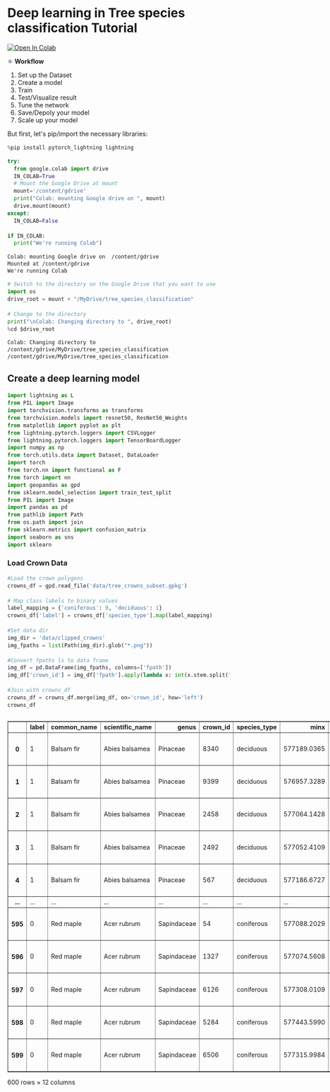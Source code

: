 # Deep learning in Tree species classification Tutorial

[![Open In Colab](https://colab.research.google.com/assets/colab-badge.svg)](https://colab.research.google.com/github/yuwei-cao-git/DRI-EDIA-F4A/blob/main/src/tree_species_classification/tree_species_classification.ipynb)

⚛ **Workflow**

1. Set up the Dataset
2. Create a model
3. Train
4. Test/Visualize result
5. Tune the network
6. Save/Depoly your model
7. Scale up your model

But first, let's pip/import the necessary libraries:


```python
%pip install pytorch_lightning lightning
```


```python
try:
  from google.colab import drive
  IN_COLAB=True
  # Mount the Google Drive at mount
  mount='/content/gdrive'
  print("Colab: mounting Google drive on ", mount)
  drive.mount(mount)
except:
  IN_COLAB=False

if IN_COLAB:
  print("We're running Colab")
```

    Colab: mounting Google drive on  /content/gdrive
    Mounted at /content/gdrive
    We're running Colab



```python
# Switch to the directory on the Google Drive that you want to use
import os
drive_root = mount + "/MyDrive/tree_species_classification"

# Change to the directory
print("\nColab: Changing directory to ", drive_root)
%cd $drive_root
```

    
    Colab: Changing directory to  /content/gdrive/MyDrive/tree_species_classification
    /content/gdrive/MyDrive/tree_species_classification


## Create a deep learning model


```python
import lightning as L
from PIL import Image
import torchvision.transforms as transforms
from torchvision.models import resnet50, ResNet50_Weights
from matplotlib import pyplot as plt
from lightning.pytorch.loggers import CSVLogger
from lightning.pytorch.loggers import TensorBoardLogger
import numpy as np
from torch.utils.data import Dataset, DataLoader
import torch
from torch.nn import functional as F
from torch import nn
import geopandas as gpd
from sklearn.model_selection import train_test_split
from PIL import Image
import pandas as pd
from pathlib import Path
from os.path import join
from sklearn.metrics import confusion_matrix
import seaborn as sns
import sklearn

```

### Load Crown Data


```python
#Load the crown polygons
crowns_df = gpd.read_file('data/tree_crowns_subset.gpkg')

# Map class labels to binary values
label_mapping = {'coniferous': 0, 'deciduous': 1}
crowns_df['label'] = crowns_df['species_type'].map(label_mapping)

#Set data dir
img_dir = 'data/clipped_crowns'
img_fpaths = list(Path(img_dir).glob("*.png"))

#Convert fpaths ls to data frame
img_df = pd.DataFrame(img_fpaths, columns=['fpath'])
img_df['crown_id'] = img_df['fpath'].apply(lambda x: int(x.stem.split(".")[0].split("_")[1]))

#Join with crowns_df
crowns_df = crowns_df.merge(img_df, on='crown_id', how='left')
crowns_df

```





  <div id="df-f49fe18f-c0e5-4069-a1b0-99689d456ab1" class="colab-df-container">
    <div>
<style scoped>
    .dataframe tbody tr th:only-of-type {
        vertical-align: middle;
    }

    .dataframe tbody tr th {
        vertical-align: top;
    }

    .dataframe thead th {
        text-align: right;
    }
</style>
<table border="1" class="dataframe">
  <thead>
    <tr style="text-align: right;">
      <th></th>
      <th>label</th>
      <th>common_name</th>
      <th>scientific_name</th>
      <th>genus</th>
      <th>crown_id</th>
      <th>species_type</th>
      <th>minx</th>
      <th>miny</th>
      <th>maxx</th>
      <th>maxy</th>
      <th>geometry</th>
      <th>fpath</th>
    </tr>
  </thead>
  <tbody>
    <tr>
      <th>0</th>
      <td>1</td>
      <td>Balsam fir</td>
      <td>Abies balsamea</td>
      <td>Pinaceae</td>
      <td>8340</td>
      <td>deciduous</td>
      <td>577189.0365</td>
      <td>5.093486e+06</td>
      <td>577192.0568</td>
      <td>5.093488e+06</td>
      <td>MULTIPOLYGON (((577191.446 5093488.217, 577191...</td>
      <td>data/clipped_crowns/crown_8340.png</td>
    </tr>
    <tr>
      <th>1</th>
      <td>1</td>
      <td>Balsam fir</td>
      <td>Abies balsamea</td>
      <td>Pinaceae</td>
      <td>9399</td>
      <td>deciduous</td>
      <td>576957.3289</td>
      <td>5.093309e+06</td>
      <td>576960.9351</td>
      <td>5.093313e+06</td>
      <td>MULTIPOLYGON (((576958.412 5093313.133, 576958...</td>
      <td>data/clipped_crowns/crown_9399.png</td>
    </tr>
    <tr>
      <th>2</th>
      <td>1</td>
      <td>Balsam fir</td>
      <td>Abies balsamea</td>
      <td>Pinaceae</td>
      <td>2458</td>
      <td>deciduous</td>
      <td>577064.1428</td>
      <td>5.093336e+06</td>
      <td>577066.9213</td>
      <td>5.093339e+06</td>
      <td>MULTIPOLYGON (((577066.056 5093338.765, 577065...</td>
      <td>data/clipped_crowns/crown_2458.png</td>
    </tr>
    <tr>
      <th>3</th>
      <td>1</td>
      <td>Balsam fir</td>
      <td>Abies balsamea</td>
      <td>Pinaceae</td>
      <td>2492</td>
      <td>deciduous</td>
      <td>577052.4109</td>
      <td>5.093352e+06</td>
      <td>577054.2873</td>
      <td>5.093355e+06</td>
      <td>MULTIPOLYGON (((577054.098 5093354.535, 577054...</td>
      <td>data/clipped_crowns/crown_2492.png</td>
    </tr>
    <tr>
      <th>4</th>
      <td>1</td>
      <td>Balsam fir</td>
      <td>Abies balsamea</td>
      <td>Pinaceae</td>
      <td>567</td>
      <td>deciduous</td>
      <td>577186.6727</td>
      <td>5.093215e+06</td>
      <td>577191.7753</td>
      <td>5.093218e+06</td>
      <td>MULTIPOLYGON (((577190.923 5093217.595, 577190...</td>
      <td>data/clipped_crowns/crown_567.png</td>
    </tr>
    <tr>
      <th>...</th>
      <td>...</td>
      <td>...</td>
      <td>...</td>
      <td>...</td>
      <td>...</td>
      <td>...</td>
      <td>...</td>
      <td>...</td>
      <td>...</td>
      <td>...</td>
      <td>...</td>
      <td>...</td>
    </tr>
    <tr>
      <th>595</th>
      <td>0</td>
      <td>Red maple</td>
      <td>Acer rubrum</td>
      <td>Sapindaceae</td>
      <td>54</td>
      <td>coniferous</td>
      <td>577088.2029</td>
      <td>5.093114e+06</td>
      <td>577093.3687</td>
      <td>5.093119e+06</td>
      <td>MULTIPOLYGON (((577090.925 5093119.305, 577090...</td>
      <td>data/clipped_crowns/crown_54.png</td>
    </tr>
    <tr>
      <th>596</th>
      <td>0</td>
      <td>Red maple</td>
      <td>Acer rubrum</td>
      <td>Sapindaceae</td>
      <td>1327</td>
      <td>coniferous</td>
      <td>577074.5608</td>
      <td>5.093307e+06</td>
      <td>577076.5100</td>
      <td>5.093309e+06</td>
      <td>MULTIPOLYGON (((577076.149 5093308.862, 577076...</td>
      <td>data/clipped_crowns/crown_1327.png</td>
    </tr>
    <tr>
      <th>597</th>
      <td>0</td>
      <td>Red maple</td>
      <td>Acer rubrum</td>
      <td>Sapindaceae</td>
      <td>6126</td>
      <td>coniferous</td>
      <td>577308.0109</td>
      <td>5.093633e+06</td>
      <td>577310.8445</td>
      <td>5.093635e+06</td>
      <td>MULTIPOLYGON (((577310.509 5093634.769, 577310...</td>
      <td>data/clipped_crowns/crown_6126.png</td>
    </tr>
    <tr>
      <th>598</th>
      <td>0</td>
      <td>Red maple</td>
      <td>Acer rubrum</td>
      <td>Sapindaceae</td>
      <td>5284</td>
      <td>coniferous</td>
      <td>577443.5990</td>
      <td>5.093582e+06</td>
      <td>577452.3151</td>
      <td>5.093589e+06</td>
      <td>MULTIPOLYGON (((577448.862 5093588.134, 577448...</td>
      <td>data/clipped_crowns/crown_5284.png</td>
    </tr>
    <tr>
      <th>599</th>
      <td>0</td>
      <td>Red maple</td>
      <td>Acer rubrum</td>
      <td>Sapindaceae</td>
      <td>6506</td>
      <td>coniferous</td>
      <td>577315.9984</td>
      <td>5.093473e+06</td>
      <td>577319.4037</td>
      <td>5.093477e+06</td>
      <td>MULTIPOLYGON (((577318.737 5093475.773, 577318...</td>
      <td>data/clipped_crowns/crown_6506.png</td>
    </tr>
  </tbody>
</table>
<p>600 rows × 12 columns</p>
</div>
    <div class="colab-df-buttons">

  <div class="colab-df-container">
    <button class="colab-df-convert" onclick="convertToInteractive('df-f49fe18f-c0e5-4069-a1b0-99689d456ab1')"
            title="Convert this dataframe to an interactive table."
            style="display:none;">

  <svg xmlns="http://www.w3.org/2000/svg" height="24px" viewBox="0 -960 960 960">
    <path d="M120-120v-720h720v720H120Zm60-500h600v-160H180v160Zm220 220h160v-160H400v160Zm0 220h160v-160H400v160ZM180-400h160v-160H180v160Zm440 0h160v-160H620v160ZM180-180h160v-160H180v160Zm440 0h160v-160H620v160Z"/>
  </svg>
    </button>

  <style>
    .colab-df-container {
      display:flex;
      gap: 12px;
    }

    .colab-df-convert {
      background-color: #E8F0FE;
      border: none;
      border-radius: 50%;
      cursor: pointer;
      display: none;
      fill: #1967D2;
      height: 32px;
      padding: 0 0 0 0;
      width: 32px;
    }

    .colab-df-convert:hover {
      background-color: #E2EBFA;
      box-shadow: 0px 1px 2px rgba(60, 64, 67, 0.3), 0px 1px 3px 1px rgba(60, 64, 67, 0.15);
      fill: #174EA6;
    }

    .colab-df-buttons div {
      margin-bottom: 4px;
    }

    [theme=dark] .colab-df-convert {
      background-color: #3B4455;
      fill: #D2E3FC;
    }

    [theme=dark] .colab-df-convert:hover {
      background-color: #434B5C;
      box-shadow: 0px 1px 3px 1px rgba(0, 0, 0, 0.15);
      filter: drop-shadow(0px 1px 2px rgba(0, 0, 0, 0.3));
      fill: #FFFFFF;
    }
  </style>

    <script>
      const buttonEl =
        document.querySelector('#df-f49fe18f-c0e5-4069-a1b0-99689d456ab1 button.colab-df-convert');
      buttonEl.style.display =
        google.colab.kernel.accessAllowed ? 'block' : 'none';

      async function convertToInteractive(key) {
        const element = document.querySelector('#df-f49fe18f-c0e5-4069-a1b0-99689d456ab1');
        const dataTable =
          await google.colab.kernel.invokeFunction('convertToInteractive',
                                                    [key], {});
        if (!dataTable) return;

        const docLinkHtml = 'Like what you see? Visit the ' +
          '<a target="_blank" href=https://colab.research.google.com/notebooks/data_table.ipynb>data table notebook</a>'
          + ' to learn more about interactive tables.';
        element.innerHTML = '';
        dataTable['output_type'] = 'display_data';
        await google.colab.output.renderOutput(dataTable, element);
        const docLink = document.createElement('div');
        docLink.innerHTML = docLinkHtml;
        element.appendChild(docLink);
      }
    </script>
  </div>


<div id="df-090fca2d-5cf3-4857-92e8-71ccc97554d5">
  <button class="colab-df-quickchart" onclick="quickchart('df-090fca2d-5cf3-4857-92e8-71ccc97554d5')"
            title="Suggest charts"
            style="display:none;">

<svg xmlns="http://www.w3.org/2000/svg" height="24px"viewBox="0 0 24 24"
     width="24px">
    <g>
        <path d="M19 3H5c-1.1 0-2 .9-2 2v14c0 1.1.9 2 2 2h14c1.1 0 2-.9 2-2V5c0-1.1-.9-2-2-2zM9 17H7v-7h2v7zm4 0h-2V7h2v10zm4 0h-2v-4h2v4z"/>
    </g>
</svg>
  </button>

<style>
  .colab-df-quickchart {
      --bg-color: #E8F0FE;
      --fill-color: #1967D2;
      --hover-bg-color: #E2EBFA;
      --hover-fill-color: #174EA6;
      --disabled-fill-color: #AAA;
      --disabled-bg-color: #DDD;
  }

  [theme=dark] .colab-df-quickchart {
      --bg-color: #3B4455;
      --fill-color: #D2E3FC;
      --hover-bg-color: #434B5C;
      --hover-fill-color: #FFFFFF;
      --disabled-bg-color: #3B4455;
      --disabled-fill-color: #666;
  }

  .colab-df-quickchart {
    background-color: var(--bg-color);
    border: none;
    border-radius: 50%;
    cursor: pointer;
    display: none;
    fill: var(--fill-color);
    height: 32px;
    padding: 0;
    width: 32px;
  }

  .colab-df-quickchart:hover {
    background-color: var(--hover-bg-color);
    box-shadow: 0 1px 2px rgba(60, 64, 67, 0.3), 0 1px 3px 1px rgba(60, 64, 67, 0.15);
    fill: var(--button-hover-fill-color);
  }

  .colab-df-quickchart-complete:disabled,
  .colab-df-quickchart-complete:disabled:hover {
    background-color: var(--disabled-bg-color);
    fill: var(--disabled-fill-color);
    box-shadow: none;
  }

  .colab-df-spinner {
    border: 2px solid var(--fill-color);
    border-color: transparent;
    border-bottom-color: var(--fill-color);
    animation:
      spin 1s steps(1) infinite;
  }

  @keyframes spin {
    0% {
      border-color: transparent;
      border-bottom-color: var(--fill-color);
      border-left-color: var(--fill-color);
    }
    20% {
      border-color: transparent;
      border-left-color: var(--fill-color);
      border-top-color: var(--fill-color);
    }
    30% {
      border-color: transparent;
      border-left-color: var(--fill-color);
      border-top-color: var(--fill-color);
      border-right-color: var(--fill-color);
    }
    40% {
      border-color: transparent;
      border-right-color: var(--fill-color);
      border-top-color: var(--fill-color);
    }
    60% {
      border-color: transparent;
      border-right-color: var(--fill-color);
    }
    80% {
      border-color: transparent;
      border-right-color: var(--fill-color);
      border-bottom-color: var(--fill-color);
    }
    90% {
      border-color: transparent;
      border-bottom-color: var(--fill-color);
    }
  }
</style>

  <script>
    async function quickchart(key) {
      const quickchartButtonEl =
        document.querySelector('#' + key + ' button');
      quickchartButtonEl.disabled = true;  // To prevent multiple clicks.
      quickchartButtonEl.classList.add('colab-df-spinner');
      try {
        const charts = await google.colab.kernel.invokeFunction(
            'suggestCharts', [key], {});
      } catch (error) {
        console.error('Error during call to suggestCharts:', error);
      }
      quickchartButtonEl.classList.remove('colab-df-spinner');
      quickchartButtonEl.classList.add('colab-df-quickchart-complete');
    }
    (() => {
      let quickchartButtonEl =
        document.querySelector('#df-090fca2d-5cf3-4857-92e8-71ccc97554d5 button');
      quickchartButtonEl.style.display =
        google.colab.kernel.accessAllowed ? 'block' : 'none';
    })();
  </script>
</div>

  <div id="id_74ef39ef-45cc-45f6-8b30-efa2f0f583b9">
    <style>
      .colab-df-generate {
        background-color: #E8F0FE;
        border: none;
        border-radius: 50%;
        cursor: pointer;
        display: none;
        fill: #1967D2;
        height: 32px;
        padding: 0 0 0 0;
        width: 32px;
      }

      .colab-df-generate:hover {
        background-color: #E2EBFA;
        box-shadow: 0px 1px 2px rgba(60, 64, 67, 0.3), 0px 1px 3px 1px rgba(60, 64, 67, 0.15);
        fill: #174EA6;
      }

      [theme=dark] .colab-df-generate {
        background-color: #3B4455;
        fill: #D2E3FC;
      }

      [theme=dark] .colab-df-generate:hover {
        background-color: #434B5C;
        box-shadow: 0px 1px 3px 1px rgba(0, 0, 0, 0.15);
        filter: drop-shadow(0px 1px 2px rgba(0, 0, 0, 0.3));
        fill: #FFFFFF;
      }
    </style>
    <button class="colab-df-generate" onclick="generateWithVariable('crowns_df')"
            title="Generate code using this dataframe."
            style="display:none;">

  <svg xmlns="http://www.w3.org/2000/svg" height="24px"viewBox="0 0 24 24"
       width="24px">
    <path d="M7,19H8.4L18.45,9,17,7.55,7,17.6ZM5,21V16.75L18.45,3.32a2,2,0,0,1,2.83,0l1.4,1.43a1.91,1.91,0,0,1,.58,1.4,1.91,1.91,0,0,1-.58,1.4L9.25,21ZM18.45,9,17,7.55Zm-12,3A5.31,5.31,0,0,0,4.9,8.1,5.31,5.31,0,0,0,1,6.5,5.31,5.31,0,0,0,4.9,4.9,5.31,5.31,0,0,0,6.5,1,5.31,5.31,0,0,0,8.1,4.9,5.31,5.31,0,0,0,12,6.5,5.46,5.46,0,0,0,6.5,12Z"/>
  </svg>
    </button>
    <script>
      (() => {
      const buttonEl =
        document.querySelector('#id_74ef39ef-45cc-45f6-8b30-efa2f0f583b9 button.colab-df-generate');
      buttonEl.style.display =
        google.colab.kernel.accessAllowed ? 'block' : 'none';

      buttonEl.onclick = () => {
        google.colab.notebook.generateWithVariable('crowns_df');
      }
      })();
    </script>
  </div>

    </div>
  </div>





```python
import seaborn as sns
import matplotlib.pyplot as plt

# Create the count plot with 'label'
ax = sns.countplot(data=crowns_df, x='label', hue='label', palette='viridis', legend=False)

# Add a custom legend
legend_labels = {0: 'Coniferous', 1: 'Deciduous'}
handles = [plt.Rectangle((0, 0), 1, 1, color=ax.patches[i].get_facecolor()) for i in range(len(legend_labels))]
plt.legend(handles, legend_labels.values(), title="Tree Type")

# Set labels and title
plt.xlabel('Label')
plt.ylabel('Count')
plt.title('Distribution of Labels')

plt.show()
```


    
![png](tree_species_classification.vis_files/tree_species_classification.vis_10_0.png)
    


#### Set up the Dataset


```python
class TreeCrownDataset(Dataset):
    def __init__(self, crowns_df, split, target_res=256, train_augmentations=[]):
        self.target_res = target_res
        self.split = split
        self.crowns_df = crowns_df
        self.train_augmentations = train_augmentations

        # Create a transform to resize and normalize the crown images
        self.transforms = [
            transforms.Resize((target_res, target_res)),
            transforms.ToTensor(),
        ]

        #Add additional transforms for data augmentation if using train dataset
        if self.split == 'train':
            self.transforms.extend(self.train_augmentations)

        # Build transform pipeline
        self.transforms = transforms.Compose(self.transforms)


    def __len__(self):
        return len(self.crowns_df)

    def __getitem__(self, idx):

        target_crown = self.crowns_df.iloc[idx]

        label = torch.tensor(target_crown['label']).long()

        crown_img = Image.open(target_crown['fpath']).convert('RGB')

        crown_tensor = self.transforms(crown_img)

        crown_id = target_crown['crown_id']

        return crown_tensor, label, crown_id
```

#### Set up the Lightning Data Module


```python
class TreeCrownDataModule(L.LightningDataModule):
    def __init__(self, crowns_df, batch_size=32, train_augmentations=[]):
        super().__init__()
        self.crowns_df = crowns_df
        self.batch_size = batch_size

    def setup(self, stage=None):

        #Split data into three dataframes for train/val/test
        train_val_df, self.test_df = train_test_split(self.crowns_df,
                                                      test_size=0.15,
                                                      random_state=42)

        self.train_df, self.val_df = train_test_split(train_val_df,
                                                      test_size=0.17,
                                                      random_state=42)

        #Report dataset sizes
        for name, df in [("Train", self.train_df),
                         ("Val", self.val_df),
                         ("Test", self.test_df)]:

            print(f"{name} dataset size: {len(df)}",
                  f"({round(len(df)/len(crowns_df)*100, 0)}%)")

        # Instantiate datasets
        self.train_dataset = TreeCrownDataset(self.train_df, split='train')

        self.val_dataset = TreeCrownDataset(self.val_df, split='val')

        self.test_dataset = TreeCrownDataset(self.test_df, split='test')

    def train_dataloader(self):
        return DataLoader(self.train_dataset,
                          batch_size=self.batch_size,
                          shuffle=True)

    def val_dataloader(self):
        return DataLoader(self.val_dataset,
                          batch_size=self.batch_size,
                          shuffle=False)

    def predict_dataloader(self):
        return DataLoader(self.test_dataset,
                          batch_size=self.batch_size,
                          shuffle=False
                          )

#Set the training data augmentations
train_augmentations = [
                transforms.RandomHorizontalFlip(),
                transforms.RandomRotation([-90, 90]),
                transforms.RandomResizedCrop(size=256, scale=(0.8, 1.0))
                ]

# Test the datamodule
crowns_datamodule = TreeCrownDataModule(crowns_df, train_augmentations=[])
crowns_datamodule.setup()

# Test loading a sample
sample = crowns_datamodule.train_dataset[0]
print(sample[0].shape)
print(sample[1])
```

    Train dataset size: 423 (70.0%)
    Val dataset size: 87 (14.0%)
    Test dataset size: 90 (15.0%)
    torch.Size([3, 256, 256])
    tensor(1)


### Set up the model


```python
class CNN(L.LightningModule):
    def __init__(self, lr, pretrained_weights=True):
        super(CNN, self).__init__()

        self.model = resnet50(weights=ResNet50_Weights.DEFAULT if pretrained_weights else None) # IMAGENET1K_V2 vs. random init

        # Modify the final fc layer of model to output a single value for binary classification
        self.model.fc = nn.Linear(self.model.fc.in_features, 1)

        #Add sigmoid activation to the end model
        self.model = nn.Sequential(self.model, nn.Sigmoid())

        self.criterion = nn.BCELoss()

        self.lr = lr

        self.save_hyperparameters()

    def forward(self, x):
        return self.model(x)

    def training_step(self, batch, batch_idx):
        x, y, _ = batch
        y_hat = self(x).squeeze()
        loss = self.criterion(y_hat, y.float())
        self.log('train_loss', loss, on_epoch=True, on_step=False)
        return loss

    def validation_step(self, batch, batch_idx):
        x, y, _ = batch
        y_hat = self(x).squeeze()
        loss = self.criterion(y_hat, y.float())
        self.log('val_loss', loss, on_epoch=True, on_step=False)
        return loss

    def predict_step(self, batch, batch_idx):
        x, y, id = batch
        y_hat = self(x).squeeze()

        return y_hat, y, id

    def configure_optimizers(self):
        optimizer = torch.optim.Adam(self.parameters(), lr=self.lr)
        return optimizer
```


```python
#Instantiate the model with 1 class (present/absent)
model = CNN(lr=0.0001)
print(model)

#Try passing some data through the model
batch, labels, ids = next(iter(crowns_datamodule.train_dataloader()))

# Pass batch through the model
y_hat = model(batch)

print("\nCrown IDs:\n", ids)

print("\nImage batch shape:\n", batch.shape)

print("\nOutput tensor shape:\n", y_hat.shape)

#View the predicted class probabilities
print("\nPredicted class probabilities:\n",
      y_hat.detach().cpu().numpy().squeeze())
```

    Downloading: "https://download.pytorch.org/models/resnet50-11ad3fa6.pth" to /root/.cache/torch/hub/checkpoints/resnet50-11ad3fa6.pth
    100%|██████████| 97.8M/97.8M [00:00<00:00, 168MB/s]


    CNN(
      (model): Sequential(
        (0): ResNet(
          (conv1): Conv2d(3, 64, kernel_size=(7, 7), stride=(2, 2), padding=(3, 3), bias=False)
          (bn1): BatchNorm2d(64, eps=1e-05, momentum=0.1, affine=True, track_running_stats=True)
          (relu): ReLU(inplace=True)
          (maxpool): MaxPool2d(kernel_size=3, stride=2, padding=1, dilation=1, ceil_mode=False)
          (layer1): Sequential(
            (0): Bottleneck(
              (conv1): Conv2d(64, 64, kernel_size=(1, 1), stride=(1, 1), bias=False)
              (bn1): BatchNorm2d(64, eps=1e-05, momentum=0.1, affine=True, track_running_stats=True)
              (conv2): Conv2d(64, 64, kernel_size=(3, 3), stride=(1, 1), padding=(1, 1), bias=False)
              (bn2): BatchNorm2d(64, eps=1e-05, momentum=0.1, affine=True, track_running_stats=True)
              (conv3): Conv2d(64, 256, kernel_size=(1, 1), stride=(1, 1), bias=False)
              (bn3): BatchNorm2d(256, eps=1e-05, momentum=0.1, affine=True, track_running_stats=True)
              (relu): ReLU(inplace=True)
              (downsample): Sequential(
                (0): Conv2d(64, 256, kernel_size=(1, 1), stride=(1, 1), bias=False)
                (1): BatchNorm2d(256, eps=1e-05, momentum=0.1, affine=True, track_running_stats=True)
              )
            )
            (1): Bottleneck(
              (conv1): Conv2d(256, 64, kernel_size=(1, 1), stride=(1, 1), bias=False)
              (bn1): BatchNorm2d(64, eps=1e-05, momentum=0.1, affine=True, track_running_stats=True)
              (conv2): Conv2d(64, 64, kernel_size=(3, 3), stride=(1, 1), padding=(1, 1), bias=False)
              (bn2): BatchNorm2d(64, eps=1e-05, momentum=0.1, affine=True, track_running_stats=True)
              (conv3): Conv2d(64, 256, kernel_size=(1, 1), stride=(1, 1), bias=False)
              (bn3): BatchNorm2d(256, eps=1e-05, momentum=0.1, affine=True, track_running_stats=True)
              (relu): ReLU(inplace=True)
            )
            (2): Bottleneck(
              (conv1): Conv2d(256, 64, kernel_size=(1, 1), stride=(1, 1), bias=False)
              (bn1): BatchNorm2d(64, eps=1e-05, momentum=0.1, affine=True, track_running_stats=True)
              (conv2): Conv2d(64, 64, kernel_size=(3, 3), stride=(1, 1), padding=(1, 1), bias=False)
              (bn2): BatchNorm2d(64, eps=1e-05, momentum=0.1, affine=True, track_running_stats=True)
              (conv3): Conv2d(64, 256, kernel_size=(1, 1), stride=(1, 1), bias=False)
              (bn3): BatchNorm2d(256, eps=1e-05, momentum=0.1, affine=True, track_running_stats=True)
              (relu): ReLU(inplace=True)
            )
          )
          (layer2): Sequential(
            (0): Bottleneck(
              (conv1): Conv2d(256, 128, kernel_size=(1, 1), stride=(1, 1), bias=False)
              (bn1): BatchNorm2d(128, eps=1e-05, momentum=0.1, affine=True, track_running_stats=True)
              (conv2): Conv2d(128, 128, kernel_size=(3, 3), stride=(2, 2), padding=(1, 1), bias=False)
              (bn2): BatchNorm2d(128, eps=1e-05, momentum=0.1, affine=True, track_running_stats=True)
              (conv3): Conv2d(128, 512, kernel_size=(1, 1), stride=(1, 1), bias=False)
              (bn3): BatchNorm2d(512, eps=1e-05, momentum=0.1, affine=True, track_running_stats=True)
              (relu): ReLU(inplace=True)
              (downsample): Sequential(
                (0): Conv2d(256, 512, kernel_size=(1, 1), stride=(2, 2), bias=False)
                (1): BatchNorm2d(512, eps=1e-05, momentum=0.1, affine=True, track_running_stats=True)
              )
            )
            (1): Bottleneck(
              (conv1): Conv2d(512, 128, kernel_size=(1, 1), stride=(1, 1), bias=False)
              (bn1): BatchNorm2d(128, eps=1e-05, momentum=0.1, affine=True, track_running_stats=True)
              (conv2): Conv2d(128, 128, kernel_size=(3, 3), stride=(1, 1), padding=(1, 1), bias=False)
              (bn2): BatchNorm2d(128, eps=1e-05, momentum=0.1, affine=True, track_running_stats=True)
              (conv3): Conv2d(128, 512, kernel_size=(1, 1), stride=(1, 1), bias=False)
              (bn3): BatchNorm2d(512, eps=1e-05, momentum=0.1, affine=True, track_running_stats=True)
              (relu): ReLU(inplace=True)
            )
            (2): Bottleneck(
              (conv1): Conv2d(512, 128, kernel_size=(1, 1), stride=(1, 1), bias=False)
              (bn1): BatchNorm2d(128, eps=1e-05, momentum=0.1, affine=True, track_running_stats=True)
              (conv2): Conv2d(128, 128, kernel_size=(3, 3), stride=(1, 1), padding=(1, 1), bias=False)
              (bn2): BatchNorm2d(128, eps=1e-05, momentum=0.1, affine=True, track_running_stats=True)
              (conv3): Conv2d(128, 512, kernel_size=(1, 1), stride=(1, 1), bias=False)
              (bn3): BatchNorm2d(512, eps=1e-05, momentum=0.1, affine=True, track_running_stats=True)
              (relu): ReLU(inplace=True)
            )
            (3): Bottleneck(
              (conv1): Conv2d(512, 128, kernel_size=(1, 1), stride=(1, 1), bias=False)
              (bn1): BatchNorm2d(128, eps=1e-05, momentum=0.1, affine=True, track_running_stats=True)
              (conv2): Conv2d(128, 128, kernel_size=(3, 3), stride=(1, 1), padding=(1, 1), bias=False)
              (bn2): BatchNorm2d(128, eps=1e-05, momentum=0.1, affine=True, track_running_stats=True)
              (conv3): Conv2d(128, 512, kernel_size=(1, 1), stride=(1, 1), bias=False)
              (bn3): BatchNorm2d(512, eps=1e-05, momentum=0.1, affine=True, track_running_stats=True)
              (relu): ReLU(inplace=True)
            )
          )
          (layer3): Sequential(
            (0): Bottleneck(
              (conv1): Conv2d(512, 256, kernel_size=(1, 1), stride=(1, 1), bias=False)
              (bn1): BatchNorm2d(256, eps=1e-05, momentum=0.1, affine=True, track_running_stats=True)
              (conv2): Conv2d(256, 256, kernel_size=(3, 3), stride=(2, 2), padding=(1, 1), bias=False)
              (bn2): BatchNorm2d(256, eps=1e-05, momentum=0.1, affine=True, track_running_stats=True)
              (conv3): Conv2d(256, 1024, kernel_size=(1, 1), stride=(1, 1), bias=False)
              (bn3): BatchNorm2d(1024, eps=1e-05, momentum=0.1, affine=True, track_running_stats=True)
              (relu): ReLU(inplace=True)
              (downsample): Sequential(
                (0): Conv2d(512, 1024, kernel_size=(1, 1), stride=(2, 2), bias=False)
                (1): BatchNorm2d(1024, eps=1e-05, momentum=0.1, affine=True, track_running_stats=True)
              )
            )
            (1): Bottleneck(
              (conv1): Conv2d(1024, 256, kernel_size=(1, 1), stride=(1, 1), bias=False)
              (bn1): BatchNorm2d(256, eps=1e-05, momentum=0.1, affine=True, track_running_stats=True)
              (conv2): Conv2d(256, 256, kernel_size=(3, 3), stride=(1, 1), padding=(1, 1), bias=False)
              (bn2): BatchNorm2d(256, eps=1e-05, momentum=0.1, affine=True, track_running_stats=True)
              (conv3): Conv2d(256, 1024, kernel_size=(1, 1), stride=(1, 1), bias=False)
              (bn3): BatchNorm2d(1024, eps=1e-05, momentum=0.1, affine=True, track_running_stats=True)
              (relu): ReLU(inplace=True)
            )
            (2): Bottleneck(
              (conv1): Conv2d(1024, 256, kernel_size=(1, 1), stride=(1, 1), bias=False)
              (bn1): BatchNorm2d(256, eps=1e-05, momentum=0.1, affine=True, track_running_stats=True)
              (conv2): Conv2d(256, 256, kernel_size=(3, 3), stride=(1, 1), padding=(1, 1), bias=False)
              (bn2): BatchNorm2d(256, eps=1e-05, momentum=0.1, affine=True, track_running_stats=True)
              (conv3): Conv2d(256, 1024, kernel_size=(1, 1), stride=(1, 1), bias=False)
              (bn3): BatchNorm2d(1024, eps=1e-05, momentum=0.1, affine=True, track_running_stats=True)
              (relu): ReLU(inplace=True)
            )
            (3): Bottleneck(
              (conv1): Conv2d(1024, 256, kernel_size=(1, 1), stride=(1, 1), bias=False)
              (bn1): BatchNorm2d(256, eps=1e-05, momentum=0.1, affine=True, track_running_stats=True)
              (conv2): Conv2d(256, 256, kernel_size=(3, 3), stride=(1, 1), padding=(1, 1), bias=False)
              (bn2): BatchNorm2d(256, eps=1e-05, momentum=0.1, affine=True, track_running_stats=True)
              (conv3): Conv2d(256, 1024, kernel_size=(1, 1), stride=(1, 1), bias=False)
              (bn3): BatchNorm2d(1024, eps=1e-05, momentum=0.1, affine=True, track_running_stats=True)
              (relu): ReLU(inplace=True)
            )
            (4): Bottleneck(
              (conv1): Conv2d(1024, 256, kernel_size=(1, 1), stride=(1, 1), bias=False)
              (bn1): BatchNorm2d(256, eps=1e-05, momentum=0.1, affine=True, track_running_stats=True)
              (conv2): Conv2d(256, 256, kernel_size=(3, 3), stride=(1, 1), padding=(1, 1), bias=False)
              (bn2): BatchNorm2d(256, eps=1e-05, momentum=0.1, affine=True, track_running_stats=True)
              (conv3): Conv2d(256, 1024, kernel_size=(1, 1), stride=(1, 1), bias=False)
              (bn3): BatchNorm2d(1024, eps=1e-05, momentum=0.1, affine=True, track_running_stats=True)
              (relu): ReLU(inplace=True)
            )
            (5): Bottleneck(
              (conv1): Conv2d(1024, 256, kernel_size=(1, 1), stride=(1, 1), bias=False)
              (bn1): BatchNorm2d(256, eps=1e-05, momentum=0.1, affine=True, track_running_stats=True)
              (conv2): Conv2d(256, 256, kernel_size=(3, 3), stride=(1, 1), padding=(1, 1), bias=False)
              (bn2): BatchNorm2d(256, eps=1e-05, momentum=0.1, affine=True, track_running_stats=True)
              (conv3): Conv2d(256, 1024, kernel_size=(1, 1), stride=(1, 1), bias=False)
              (bn3): BatchNorm2d(1024, eps=1e-05, momentum=0.1, affine=True, track_running_stats=True)
              (relu): ReLU(inplace=True)
            )
          )
          (layer4): Sequential(
            (0): Bottleneck(
              (conv1): Conv2d(1024, 512, kernel_size=(1, 1), stride=(1, 1), bias=False)
              (bn1): BatchNorm2d(512, eps=1e-05, momentum=0.1, affine=True, track_running_stats=True)
              (conv2): Conv2d(512, 512, kernel_size=(3, 3), stride=(2, 2), padding=(1, 1), bias=False)
              (bn2): BatchNorm2d(512, eps=1e-05, momentum=0.1, affine=True, track_running_stats=True)
              (conv3): Conv2d(512, 2048, kernel_size=(1, 1), stride=(1, 1), bias=False)
              (bn3): BatchNorm2d(2048, eps=1e-05, momentum=0.1, affine=True, track_running_stats=True)
              (relu): ReLU(inplace=True)
              (downsample): Sequential(
                (0): Conv2d(1024, 2048, kernel_size=(1, 1), stride=(2, 2), bias=False)
                (1): BatchNorm2d(2048, eps=1e-05, momentum=0.1, affine=True, track_running_stats=True)
              )
            )
            (1): Bottleneck(
              (conv1): Conv2d(2048, 512, kernel_size=(1, 1), stride=(1, 1), bias=False)
              (bn1): BatchNorm2d(512, eps=1e-05, momentum=0.1, affine=True, track_running_stats=True)
              (conv2): Conv2d(512, 512, kernel_size=(3, 3), stride=(1, 1), padding=(1, 1), bias=False)
              (bn2): BatchNorm2d(512, eps=1e-05, momentum=0.1, affine=True, track_running_stats=True)
              (conv3): Conv2d(512, 2048, kernel_size=(1, 1), stride=(1, 1), bias=False)
              (bn3): BatchNorm2d(2048, eps=1e-05, momentum=0.1, affine=True, track_running_stats=True)
              (relu): ReLU(inplace=True)
            )
            (2): Bottleneck(
              (conv1): Conv2d(2048, 512, kernel_size=(1, 1), stride=(1, 1), bias=False)
              (bn1): BatchNorm2d(512, eps=1e-05, momentum=0.1, affine=True, track_running_stats=True)
              (conv2): Conv2d(512, 512, kernel_size=(3, 3), stride=(1, 1), padding=(1, 1), bias=False)
              (bn2): BatchNorm2d(512, eps=1e-05, momentum=0.1, affine=True, track_running_stats=True)
              (conv3): Conv2d(512, 2048, kernel_size=(1, 1), stride=(1, 1), bias=False)
              (bn3): BatchNorm2d(2048, eps=1e-05, momentum=0.1, affine=True, track_running_stats=True)
              (relu): ReLU(inplace=True)
            )
          )
          (avgpool): AdaptiveAvgPool2d(output_size=(1, 1))
          (fc): Linear(in_features=2048, out_features=1, bias=True)
        )
        (1): Sigmoid()
      )
      (criterion): BCELoss()
    )
    
    Crown IDs:
     tensor([2648, 1446,  579, 9226, 5744, 6641, 6426, 6865, 3832, 2560, 5034, 4461,
             233, 4119, 7429, 6221, 4200, 1362, 9236, 5770, 2350, 1438, 3407, 5438,
            6318,  891, 3223, 2488, 7067, 9233, 6737, 1494])
    
    Image batch shape:
     torch.Size([32, 3, 256, 256])
    
    Output tensor shape:
     torch.Size([32, 1])
    
    Predicted class probabilities:
     [0.49712744 0.4790547  0.5167126  0.45847675 0.47571528 0.50378984
     0.4806627  0.47133324 0.46858212 0.4780063  0.4591862  0.49085122
     0.5068038  0.49928945 0.48584807 0.505633   0.50510865 0.48676297
     0.5686578  0.48190606 0.49865714 0.4582818  0.47904262 0.53434956
     0.44840366 0.50194734 0.48886827 0.4564724  0.5279636  0.5000776
     0.5013218  0.51534027]


### Set up the trainer


```python
# put together
crowns_datamodule = TreeCrownDataModule(crowns_df, train_augmentations=[])
crowns_datamodule.setup()
model = CNN(lr=0.0001)
csv_logger = CSVLogger('', name='logs', version=0)
tensorboard_logger = TensorBoardLogger('', name='lightning_logs', version=0)
trainer = L.Trainer(max_epochs=10, logger=[csv_logger, tensorboard_logger], devices=1)
trainer.fit(model, datamodule=crowns_datamodule)
```

    Train dataset size: 423 (70.0%)
    Val dataset size: 87 (14.0%)
    Test dataset size: 90 (15.0%)


    INFO: GPU available: True (cuda), used: True
    INFO:lightning.pytorch.utilities.rank_zero:GPU available: True (cuda), used: True
    INFO: TPU available: False, using: 0 TPU cores
    INFO:lightning.pytorch.utilities.rank_zero:TPU available: False, using: 0 TPU cores
    INFO: HPU available: False, using: 0 HPUs
    INFO:lightning.pytorch.utilities.rank_zero:HPU available: False, using: 0 HPUs
    /usr/local/lib/python3.11/dist-packages/lightning/fabric/loggers/csv_logs.py:268: Experiment logs directory logs/version_0 exists and is not empty. Previous log files in this directory will be deleted when the new ones are saved!


    Train dataset size: 423 (70.0%)
    Val dataset size: 87 (14.0%)
    Test dataset size: 90 (15.0%)


    /usr/local/lib/python3.11/dist-packages/lightning/pytorch/callbacks/model_checkpoint.py:654: Checkpoint directory logs/version_0/checkpoints exists and is not empty.
    INFO: LOCAL_RANK: 0 - CUDA_VISIBLE_DEVICES: [0]
    INFO:lightning.pytorch.accelerators.cuda:LOCAL_RANK: 0 - CUDA_VISIBLE_DEVICES: [0]
    INFO: 
      | Name      | Type       | Params | Mode 
    -------------------------------------------------
    0 | model     | Sequential | 23.5 M | train
    1 | criterion | BCELoss    | 0      | train
    -------------------------------------------------
    23.5 M    Trainable params
    0         Non-trainable params
    23.5 M    Total params
    94.040    Total estimated model params size (MB)
    154       Modules in train mode
    0         Modules in eval mode
    INFO:lightning.pytorch.callbacks.model_summary:
      | Name      | Type       | Params | Mode 
    -------------------------------------------------
    0 | model     | Sequential | 23.5 M | train
    1 | criterion | BCELoss    | 0      | train
    -------------------------------------------------
    23.5 M    Trainable params
    0         Non-trainable params
    23.5 M    Total params
    94.040    Total estimated model params size (MB)
    154       Modules in train mode
    0         Modules in eval mode



    Sanity Checking: |          | 0/? [00:00<?, ?it/s]


    /usr/local/lib/python3.11/dist-packages/lightning/pytorch/loops/fit_loop.py:310: The number of training batches (14) is smaller than the logging interval Trainer(log_every_n_steps=50). Set a lower value for log_every_n_steps if you want to see logs for the training epoch.



    Training: |          | 0/? [00:00<?, ?it/s]



    Validation: |          | 0/? [00:00<?, ?it/s]



    Validation: |          | 0/? [00:00<?, ?it/s]



    Validation: |          | 0/? [00:00<?, ?it/s]



    Validation: |          | 0/? [00:00<?, ?it/s]



    Validation: |          | 0/? [00:00<?, ?it/s]



    Validation: |          | 0/? [00:00<?, ?it/s]



    Validation: |          | 0/? [00:00<?, ?it/s]



    Validation: |          | 0/? [00:00<?, ?it/s]



    Validation: |          | 0/? [00:00<?, ?it/s]



    Validation: |          | 0/? [00:00<?, ?it/s]


    INFO: `Trainer.fit` stopped: `max_epochs=10` reached.
    INFO:lightning.pytorch.utilities.rank_zero:`Trainer.fit` stopped: `max_epochs=10` reached.


### Visualize training process


```python
# Read the logs CSV file after training
logs_df = pd.read_csv(csv_logger.log_dir + '/metrics.csv')
logs_df = logs_df.groupby('epoch').mean()  # merge the train and valid rows
logs_df['epoch'] = logs_df.index  # because "Epoch" gets turned into the index
logs_df.index.name = ''  # to remove the name "Epoch" from the index

# Display the logs
print(logs_df)
```

        step  train_loss  val_loss  epoch
                                         
    0   13.0    0.606503  0.543630      0
    1   27.0    0.362105  0.382762      1
    2   41.0    0.210748  0.319108      2
    3   55.0    0.104064  0.236043      3
    4   69.0    0.061297  0.199528      4
    5   83.0    0.046444  0.209622      5
    6   97.0    0.028861  0.186452      6
    7  111.0    0.039431  0.201574      7
    8  125.0    0.020977  0.184163      8
    9  139.0    0.015162  0.166470      9



```python
#Plot learning curve
plt.figure(figsize=(10, 6))
plt.plot(logs_df['train_loss'], label='Train Loss')
plt.plot(logs_df['val_loss'], label='Validation Loss')
plt.xlabel('Epoch')
plt.ylabel('Loss')
plt.legend()
plt.show()
```


    
![png](tree_species_classification.vis_files/tree_species_classification.vis_22_0.png)
    


Or you can use tensorboard


```python
%reload_ext tensorboard
%tensorboard --logdir=lightning_logs/
```


    <IPython.core.display.Javascript object>



```python
def calc_test_oa():
    #Test the model on the test set
    out = trainer.predict(model, datamodule=crowns_datamodule, return_predictions=True)

    # Separate predictions and targets from output
    pred_class_probs = np.concatenate([batch[0] for batch in out])
    obs = np.concatenate([batch[1] for batch in out])
    ids = np.concatenate([batch[2] for batch in out])

    #Convert to obs-pred dataframe
    test_df = pd.DataFrame({'obs': obs, 'pred_class_probs': pred_class_probs, 'crown_id': ids})

    #Convert class probabilities to binary predictions
    test_df['pred_boolean_class'] = (test_df['pred_class_probs'] > 0.5)

    #Convert binary predictions to integers
    test_df['pred'] = test_df['pred_boolean_class'].astype(int)

    #Add a column for correct/incorrect predictions
    test_df['correct'] = test_df['obs'] == test_df['pred']

    #Join with crowns_df
    test_df = test_df.merge(crowns_df, on='crown_id', how='left')

    #Calculate overall accuracy using sklearn
    overall_acc = sklearn.metrics.accuracy_score(y_true=test_df['obs'], y_pred=test_df['pred'])


    #Check how many crowns were classified correctly
    n_correct = len(test_df[test_df['correct'] == True])

    print(f"Summary: {n_correct} / {len(test_df)} crowns were classified correctly.")
    return overall_acc, test_df
```


```python
overall_acc, test_df = calc_test_oa()
print(f"Overall accuracy: {overall_acc:.2f}")
```

    INFO: LOCAL_RANK: 0 - CUDA_VISIBLE_DEVICES: [0]
    INFO:lightning.pytorch.accelerators.cuda:LOCAL_RANK: 0 - CUDA_VISIBLE_DEVICES: [0]


    Train dataset size: 423 (70.0%)
    Val dataset size: 87 (14.0%)
    Test dataset size: 90 (15.0%)



    Predicting: |          | 0/? [00:00<?, ?it/s]


    Summary: 78 / 90 crowns were classified correctly.
    Overall accuracy: 0.87



```python
print(label_mapping)

#Generate a confusion matrix using seaborn
cm = confusion_matrix(y_true=test_df['obs'],
                      y_pred=test_df['pred'])

#Plot the confusion matrix
classes = ['Coniferous', 'Deciduous']
sns.heatmap(cm, annot=True,
            cmap='YlGn',
            xticklabels=classes,
            yticklabels=classes)


plt.xlabel('Predicted')
plt.ylabel('Observed')
plt.title('Confusion Matrix')
plt.show()


```

    {'coniferous': 0, 'deciduous': 1}



    
![png](tree_species_classification.vis_files/tree_species_classification.vis_27_1.png)
    



```python
# Let's view the incorrectly classified crowns
incorrect_df = test_df[test_df['correct'] == False]

#Plot incorrecty classified coniferous/deciduous crowns

for c_type in test_df['species_type'].unique():

    print(f"\nIncorrectly classified {c_type} crowns.\n")

    # Filter the incorrect crowns by species type
    incorrect_type_df = test_df[(test_df['correct'] == False) & (test_df['species_type'] == c_type)]

    # Number of images
    num_images = len(incorrect_type_df)

    # Determine the grid size
    grid_size = int(num_images**0.5) + 1

    # Create a figure and axes
    fig, axes = plt.subplots(grid_size, grid_size, figsize=(15, 15))

    # Flatten the axes array for easy iteration
    axes = axes.flatten()

    # Read the incorrect crown files and plot them
    for ax, fpath in zip(axes, incorrect_type_df['fpath']):
        img = Image.open(fpath)
        ax.imshow(img)
        ax.axis('off')

    # Hide any remaining empty subplots
    for ax in axes[num_images:]:
        ax.axis('off')

    plt.tight_layout()

    plt.show()
```

    
    Incorrectly classified deciduous crowns.
    



    
![png](tree_species_classification.vis_files/tree_species_classification.vis_28_1.png)
    


    
    Incorrectly classified coniferous crowns.
    



    
![png](tree_species_classification.vis_files/tree_species_classification.vis_28_3.png)
    


### Tune hyperparameters

Forget about ML for a second. Imagine you are baking a cookie. You have 3 things you can change about the cookie:

- Sugar type (white, brown, cane)
- Baking time (15 minutes, 30 minutes)
- Cooking temperature (360, 400 degrees)

There are 12 possible variations of cookies you can make. One of them will be the most delicious.

To find out which cookie tastes the best, you need to make all variations and assign a score
- 🤢
- 🤔
- 😆
- 😍

This is called a hyperparameter sweep. Your three hyperparameters are sugar, baking time, cooking temperature.

```
python make_cookie.py --sugar 'white' --baking_time 15 --temperature 400
python make_cookie.py --sugar 'brown' --baking_time 15 --temperature 400

```

🏄🏽‍♀️ **what combination of parameters produces the best performing model?**

The definition of "best" depends on the work you are doing. In general, "best" refers to the lowest loss. At Lightning, we tend to think of "best" as the lowest loss for the least amount of time spent training.

If we run this training script with different hyperparameter combinations, it produces different loss curves

##### test 1: pretrained weigths


```python
# put together
crowns_datamodule = TreeCrownDataModule(crowns_df, train_augmentations=[])
crowns_datamodule.setup()
csv_logger = CSVLogger('', name='logs', version=1)
tensorboard_logger = TensorBoardLogger('', name='lightning_logs', version=1)
model = CNN(lr=0.01, pretrained_weights=False)
trainer = L.Trainer(max_epochs=10, logger=[csv_logger, tensorboard_logger], devices=1)
trainer.fit(model, datamodule=crowns_datamodule)
```

    Train dataset size: 423 (70.0%)
    Val dataset size: 87 (14.0%)
    Test dataset size: 90 (15.0%)


    INFO: GPU available: True (cuda), used: True
    INFO:lightning.pytorch.utilities.rank_zero:GPU available: True (cuda), used: True
    INFO: TPU available: False, using: 0 TPU cores
    INFO:lightning.pytorch.utilities.rank_zero:TPU available: False, using: 0 TPU cores
    INFO: HPU available: False, using: 0 HPUs
    INFO:lightning.pytorch.utilities.rank_zero:HPU available: False, using: 0 HPUs
    /usr/local/lib/python3.11/dist-packages/lightning/fabric/loggers/csv_logs.py:268: Experiment logs directory logs/version_0 exists and is not empty. Previous log files in this directory will be deleted when the new ones are saved!
    /usr/local/lib/python3.11/dist-packages/lightning/pytorch/callbacks/model_checkpoint.py:654: Checkpoint directory logs/version_0/checkpoints exists and is not empty.
    INFO: LOCAL_RANK: 0 - CUDA_VISIBLE_DEVICES: [0]
    INFO:lightning.pytorch.accelerators.cuda:LOCAL_RANK: 0 - CUDA_VISIBLE_DEVICES: [0]
    INFO: 
      | Name      | Type       | Params | Mode 
    -------------------------------------------------
    0 | model     | Sequential | 23.5 M | train
    1 | criterion | BCELoss    | 0      | train
    -------------------------------------------------
    23.5 M    Trainable params
    0         Non-trainable params
    23.5 M    Total params
    94.040    Total estimated model params size (MB)
    154       Modules in train mode
    0         Modules in eval mode
    INFO:lightning.pytorch.callbacks.model_summary:
      | Name      | Type       | Params | Mode 
    -------------------------------------------------
    0 | model     | Sequential | 23.5 M | train
    1 | criterion | BCELoss    | 0      | train
    -------------------------------------------------
    23.5 M    Trainable params
    0         Non-trainable params
    23.5 M    Total params
    94.040    Total estimated model params size (MB)
    154       Modules in train mode
    0         Modules in eval mode


    Train dataset size: 423 (70.0%)
    Val dataset size: 87 (14.0%)
    Test dataset size: 90 (15.0%)



    Sanity Checking: |          | 0/? [00:00<?, ?it/s]


    /usr/local/lib/python3.11/dist-packages/lightning/pytorch/loops/fit_loop.py:310: The number of training batches (14) is smaller than the logging interval Trainer(log_every_n_steps=50). Set a lower value for log_every_n_steps if you want to see logs for the training epoch.



    Training: |          | 0/? [00:00<?, ?it/s]



    Validation: |          | 0/? [00:00<?, ?it/s]



    Validation: |          | 0/? [00:00<?, ?it/s]



    Validation: |          | 0/? [00:00<?, ?it/s]



    Validation: |          | 0/? [00:00<?, ?it/s]



    Validation: |          | 0/? [00:00<?, ?it/s]



    Validation: |          | 0/? [00:00<?, ?it/s]



    Validation: |          | 0/? [00:00<?, ?it/s]



    Validation: |          | 0/? [00:00<?, ?it/s]



    Validation: |          | 0/? [00:00<?, ?it/s]



    Validation: |          | 0/? [00:00<?, ?it/s]


    INFO: `Trainer.fit` stopped: `max_epochs=10` reached.
    INFO:lightning.pytorch.utilities.rank_zero:`Trainer.fit` stopped: `max_epochs=10` reached.



```python
overall_acc, test_df = calc_test_oa()
print(f"Overall accuracy: {overall_acc:.2f}")
```

    INFO: LOCAL_RANK: 0 - CUDA_VISIBLE_DEVICES: [0]
    INFO:lightning.pytorch.accelerators.cuda:LOCAL_RANK: 0 - CUDA_VISIBLE_DEVICES: [0]


    Train dataset size: 423 (70.0%)
    Val dataset size: 87 (14.0%)
    Test dataset size: 90 (15.0%)



    Predicting: |          | 0/? [00:00<?, ?it/s]


    Summary: 65 / 90 crowns were classified correctly.
    Overall accuracy: 0.72


##### test 2: different learning rate


```python
# put together
model = CNN(lr=0.01)
csv_logger = CSVLogger('', name='logs', version=2)
tensorboard_logger = TensorBoardLogger('', name='lightning_logs', version=2)
trainer = L.Trainer(max_epochs=10, logger=[csv_logger, tensorboard_logger], devices=1)
trainer.fit(model, datamodule=crowns_datamodule)
```

    INFO: GPU available: True (cuda), used: True
    INFO:lightning.pytorch.utilities.rank_zero:GPU available: True (cuda), used: True
    INFO: TPU available: False, using: 0 TPU cores
    INFO:lightning.pytorch.utilities.rank_zero:TPU available: False, using: 0 TPU cores
    INFO: HPU available: False, using: 0 HPUs
    INFO:lightning.pytorch.utilities.rank_zero:HPU available: False, using: 0 HPUs
    /usr/local/lib/python3.11/dist-packages/lightning/fabric/loggers/csv_logs.py:268: Experiment logs directory logs/version_0 exists and is not empty. Previous log files in this directory will be deleted when the new ones are saved!
    /usr/local/lib/python3.11/dist-packages/lightning/pytorch/callbacks/model_checkpoint.py:654: Checkpoint directory logs/version_0/checkpoints exists and is not empty.
    INFO: LOCAL_RANK: 0 - CUDA_VISIBLE_DEVICES: [0]
    INFO:lightning.pytorch.accelerators.cuda:LOCAL_RANK: 0 - CUDA_VISIBLE_DEVICES: [0]
    INFO: 
      | Name      | Type       | Params | Mode 
    -------------------------------------------------
    0 | model     | Sequential | 23.5 M | train
    1 | criterion | BCELoss    | 0      | train
    -------------------------------------------------
    23.5 M    Trainable params
    0         Non-trainable params
    23.5 M    Total params
    94.040    Total estimated model params size (MB)
    154       Modules in train mode
    0         Modules in eval mode
    INFO:lightning.pytorch.callbacks.model_summary:
      | Name      | Type       | Params | Mode 
    -------------------------------------------------
    0 | model     | Sequential | 23.5 M | train
    1 | criterion | BCELoss    | 0      | train
    -------------------------------------------------
    23.5 M    Trainable params
    0         Non-trainable params
    23.5 M    Total params
    94.040    Total estimated model params size (MB)
    154       Modules in train mode
    0         Modules in eval mode


    Train dataset size: 423 (70.0%)
    Val dataset size: 87 (14.0%)
    Test dataset size: 90 (15.0%)



    Sanity Checking: |          | 0/? [00:00<?, ?it/s]


    /usr/local/lib/python3.11/dist-packages/lightning/pytorch/loops/fit_loop.py:310: The number of training batches (14) is smaller than the logging interval Trainer(log_every_n_steps=50). Set a lower value for log_every_n_steps if you want to see logs for the training epoch.



    Training: |          | 0/? [00:00<?, ?it/s]



    Validation: |          | 0/? [00:00<?, ?it/s]



    Validation: |          | 0/? [00:00<?, ?it/s]



    Validation: |          | 0/? [00:00<?, ?it/s]



    Validation: |          | 0/? [00:00<?, ?it/s]



    Validation: |          | 0/? [00:00<?, ?it/s]



    Validation: |          | 0/? [00:00<?, ?it/s]



    Validation: |          | 0/? [00:00<?, ?it/s]



    Validation: |          | 0/? [00:00<?, ?it/s]



    Validation: |          | 0/? [00:00<?, ?it/s]



    Validation: |          | 0/? [00:00<?, ?it/s]


    INFO: `Trainer.fit` stopped: `max_epochs=10` reached.
    INFO:lightning.pytorch.utilities.rank_zero:`Trainer.fit` stopped: `max_epochs=10` reached.



```python
overall_acc, test_df = calc_test_oa()
print(f"Overall accuracy: {overall_acc:.2f}")
```

    INFO: LOCAL_RANK: 0 - CUDA_VISIBLE_DEVICES: [0]
    INFO:lightning.pytorch.accelerators.cuda:LOCAL_RANK: 0 - CUDA_VISIBLE_DEVICES: [0]


    Train dataset size: 423 (70.0%)
    Val dataset size: 87 (14.0%)
    Test dataset size: 90 (15.0%)



    Predicting: |          | 0/? [00:00<?, ?it/s]


    Summary: 73 / 90 crowns were classified correctly.
    Overall accuracy: 0.81



```python
%reload_ext tensorboard
%tensorboard --logdir=lightning_logs/
```


    <IPython.core.display.Javascript object>


### Save/Depoly your model


```python
trainer.save_checkpoint(filepath=".ckpt/model.ckpt")
```


```python
model = CNN.load_from_checkpoint(".ckpt/model.ckpt", lr=0.01)
model.freeze()

crowns_datamodule = TreeCrownDataModule(crowns_df, train_augmentations=[])
crowns_datamodule.setup()
test_predictions = trainer.predict(model, datamodule=crowns_datamodule)
```

    INFO: LOCAL_RANK: 0 - CUDA_VISIBLE_DEVICES: [0]
    INFO:lightning.pytorch.accelerators.cuda:LOCAL_RANK: 0 - CUDA_VISIBLE_DEVICES: [0]


    Train dataset size: 423 (70.0%)
    Val dataset size: 87 (14.0%)
    Test dataset size: 90 (15.0%)
    Train dataset size: 423 (70.0%)
    Val dataset size: 87 (14.0%)
    Test dataset size: 90 (15.0%)



    Predicting: |          | 0/? [00:00<?, ?it/s]



```python
overall_acc, test_df = calc_test_oa()
print(f"Overall accuracy: {overall_acc:.2f}")
```

    INFO: LOCAL_RANK: 0 - CUDA_VISIBLE_DEVICES: [0]
    INFO:lightning.pytorch.accelerators.cuda:LOCAL_RANK: 0 - CUDA_VISIBLE_DEVICES: [0]


    Train dataset size: 423 (70.0%)
    Val dataset size: 87 (14.0%)
    Test dataset size: 90 (15.0%)



    Predicting: |          | 0/? [00:00<?, ?it/s]


    Summary: 73 / 90 crowns were classified correctly.
    Overall accuracy: 0.81


TorchScript allows you to serialize your models in a way that it can be loaded in non-Python environments. The LightningModule has a handy method to_torchscript() that returns a scripted module which you can save or directly use.


```python
script = model.to_torchscript()

# save for use in production environment
torch.jit.save(script, ".ckpt/model.pt")

# use it
#Try passing some data through the model
batch, labels, ids = next(iter(crowns_datamodule.test_dataloader()))

scripted_module = torch.jit.load(".ckpt/model.pt")
output = scripted_module(batch)
```

### Scale up your model/dataset

You can either make all cookies sequentially (which will take you 4.5 hours). Or you can get 12 kitchens and cook them all in parallel, and you'll know in 30 minutes.

If a kitchen is a GPU, then you need 12 GPUs to run each experiment to see which cookie is the best. The power of Lightning is the ability to run sweeps like this on 12 different GPUs (or 1,000 GPUs if you'd like) to get you the best version of a model fast.

Train on GPUs
The Trainer will run on all available GPUs by default. Make sure you’re running on a machine with at least one GPU. There’s no need to specify any NVIDIA flags as Lightning will do it for you.


```python
from lightning import Trainer

# run on as many GPUs as available by default
trainer = Trainer(accelerator="auto", devices="auto", strategy="auto")
# equivalent to
trainer = Trainer()

# run on one GPU
trainer = Trainer(accelerator="gpu", devices=1)
# run on multiple GPUs
trainer = Trainer(accelerator="gpu", devices=8)
# choose the number of devices automatically
trainer = Trainer(accelerator="gpu", devices="auto")
```

Train on Slurm Cluster


```python
# train.py
def main(args):
    model = CNN(args)

    trainer = Trainer(accelerator="gpu", devices=8, num_nodes=4, strategy="ddp")

    trainer.fit(model)


if __name__ == "__main__":
    args = ...  # you can use your CLI parser of choice, or the `LightningCLI` or using config.yaml
    # TRAIN
    main(args)
```


```python
%%writefile submit.sh
# (submit.sh)
#!/bin/bash -l

# SLURM SUBMIT SCRIPT
#SBATCH --nodes=4             # This needs to match Trainer(num_nodes=...)
#SBATCH --gres=gpu:8
#SBATCH --ntasks-per-node=8   # This needs to match Trainer(devices=...)
#SBATCH --mem=0
#SBATCH --time=0-02:00:00

# activate conda env
source activate $1

# debugging flags (optional)
export NCCL_DEBUG=INFO
export PYTHONFAULTHANDLER=1

# on your cluster you might need these:
# set the network interface
# export NCCL_SOCKET_IFNAME=^docker0,lo

# might need the latest CUDA
# module load NCCL/2.4.7-1-cuda.10.0

# run script from above
srun python3 train.py
```


```python
%%!
sbatch submit.sh
```

Or you can even parallel the baking procedure...

![image](https://shared.fastly.steamstatic.com/store_item_assets/steam/apps/448510/ss_2a35c15c78f06dd4f23dab8a1e1917a835d0062d.1920x1080.jpg?t=1741368176)

### wandba sweep


```python
import wandb

wandb.login()
```

    [34m[1mwandb[0m: Using wandb-core as the SDK backend.  Please refer to https://wandb.me/wandb-core for more information.
    [34m[1mwandb[0m: Logging into wandb.ai. (Learn how to deploy a W&B server locally: https://wandb.me/wandb-server)
    [34m[1mwandb[0m: You can find your API key in your browser here: https://wandb.ai/authorize
    [34m[1mwandb[0m: Paste an API key from your profile and hit enter:[34m[1mwandb[0m: [33mWARNING[0m If you're specifying your api key in code, ensure this code is not shared publicly.
    [34m[1mwandb[0m: [33mWARNING[0m Consider setting the WANDB_API_KEY environment variable, or running `wandb login` from the command line.
    [34m[1mwandb[0m: No netrc file found, creating one.
    [34m[1mwandb[0m: Appending key for api.wandb.ai to your netrc file: C:\Users\ycao68\_netrc
    [34m[1mwandb[0m: Currently logged in as: [33myuwei-cao-wandb[0m ([33mubc-yuwei-cao[0m) to [32mhttps://api.wandb.ai[0m. Use [1m`wandb login --relogin`[0m to force relogin



    True



```python
%%html
<iframe src="https://api.wandb.ai/links/ubc-yuwei-cao/ebnspmv1" style="border:none;height:1024px;width:100%">
```


<iframe src="https://api.wandb.ai/links/ubc-yuwei-cao/ebnspmv1" style="border:none;height:1024px;width:100%">


